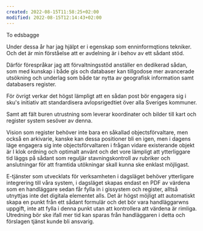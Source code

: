 ```yaml
---
created: 2022-08-15T11:58:25+02:00
modified: 2022-08-15T12:14:43+02:00
---
```


To edsbagge


Under dessa år har jag hjälpt er i egenskap som enninformqtions tekniker. Och det är min förståelse att er avdelning är i behov av ett sådant stöd.

Därför förespråkar jag att förvaltningsstöd anställer en dedikerad sådan, som med kunskap i både gis och databaser kan tillgodose mer avancerade utsökning och underlag som både tar nytta av geografisk information samt databasers register.

För övrigt verkar det högst lämpligt att en sådan post bör engagera sig i sku's initiativ att standardisera avlopsrigedtiet över alla Sveriges kommuner.

Samt att fält buren utrustning som leverar koordinater och bilder till kart och register system sesöver av denna.

Vision som register behöver inte bara en såkallad objectsförvaltare, men också en arkivarie, kanske kan dessa positioner bli en igen, men i dagens läge engagera sig inte objectsförvaltaren i frågan vidare existerande objekt är l klok ordning och optimalt använt och det vore lämpligt att ytterliggare tid läggs på sådant som reguljär stavningskontroll av rubriker och anslutningar för att framtida utökningar skall kunna ske enklast möjligast.

E-tjänster som utvecklats för verksamheten i dagsläget behöver ytterligare integrering till våra system, i dagsläget skapas endast en PDF av värdena som en handläggare sedan får fylla in i gissystem och register, alltså utnyttjas inte det digitala elementet alls.
Det är högst möjligt att automatiskt skapa en punkt från ett sådant formulär och det bör vara handläggarwns uppgift, inte att fylla i denna punkt utan att kontrollera att värdena är rimliga.
Utredning bör ske ifall mer tid kan sparas från handläggaren i detta och förslagen tjänst kunde bli ansvarig.
